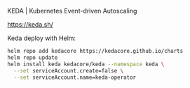 KEDA | Kubernetes Event-driven Autoscaling

https://keda.sh/

Keda deploy with Helm:

```sh
helm repo add kedacore https://kedacore.github.io/charts
helm repo update
helm install keda kedacore/keda --namespace keda \
  --set serviceAccount.create=false \
  --set serviceAccount.name=keda-operator
```